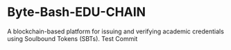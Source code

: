 # Byte-Bash-EDU-CHAIN
A blockchain-based platform for issuing and verifying academic credentials using Soulbound Tokens (SBTs).
Test Commit